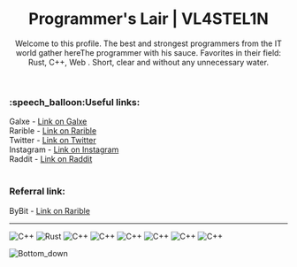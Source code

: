 
<h1 align = center>Programmer's Lair | VL4STEL1N </h1>

<p align="center">Welcome to this profile. The best and strongest programmers from the IT world gather hereThe programmer with his sauce. Favorites in their field: Rust, C++, Web . Short, clear and without any unnecessary water.</p>
<br>
<h3>:speech_balloon:Useful links: </h3> 
Galxe - <a href = "https://galxe.com/galxeid/0x81be437139e7298b7969c9f6f96363dd912f245d" >Link on Galxe</a> <br>
Rarible - <a href = "https://rarible.com/user/0xa219ef765836471f861779ada0a932c466ac5d47/owned">Link on Rarible</a><br>
Twitter - <a href = "https://x.com/VL4STEL1N?t=h4xc6Vw4lYjtTT5aan_bsg&s=09">Link on Twitter</a><br>
Instagram - <a href = "https://instagram.com/aduanite_xrustal?igshid=OGQ5ZDc2ODk2ZA==">Link on Instagram</a><br>
Raddit - <a href = "https://www.reddit.com/u/N-E-Z-Z-I/s/GnZ9usGEdl">Link on Raddit</a><br>
  
  
<br>
<h3>Referral link: </h3>
ByBit - <a href = "https://www.bybit.com/invite?ref=ZA9KEV">Link on Rarible</a>
 
---
![C++ ](https://img.shields.io/badge/-C++-090909?style=for-the-badge&logo=C%2b%2b&logoColor=6296CC)
![Rust](https://img.shields.io/badge/-Rust-090909?style=for-the-badge&logo=Rust&logoColor=fc5812)
![C++](https://img.shields.io/badge/-Html-090909?style=for-the-badge&logo=HTML5&logoColor=fc2d12)
![C++](https://img.shields.io/badge/-CSS-090909?style=for-the-badge&logo=Css3&logoColor=2512fc)
![C++](https://img.shields.io/badge/-Js-090909?style=for-the-badge&logo=JavaScript&logoColor=fce512)
![C++](https://img.shields.io/badge/-GitHub-090909?style=for-the-badge&logo=GitHub&logoColor=ffff)
![C++](https://img.shields.io/badge/-Vim-090909?style=for-the-badge&logo=Vim&logoColor=37bf3c)
![C++](https://img.shields.io/badge/-Neovim-090909?style=for-the-badge&logo=Neovim&logoColor=326634)










![Bottom_down](https://github.com/VL4STEL1N/VL4STEL1N/assets/127986242/1964ca21-6df7-4554-95ea-9ff879f52336)
<svg viewBox="0 0 115 25" xmlns="http://www.w3.org/2000/svg" xmlns:xlink="http://www.w3.org/1999/xlink">


